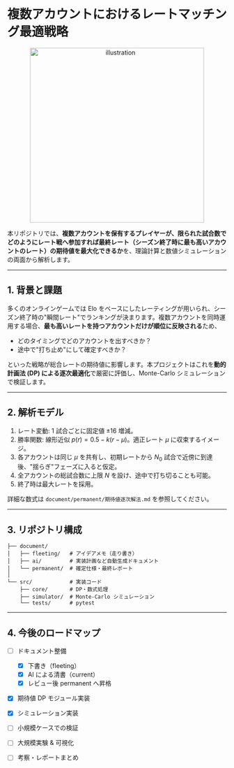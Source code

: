 # 複数アカウントにおけるレートマッチング最適戦略

<p align="center">
  <img src="https://user-images.githubusercontent.com/placeholder/elo.png" width="400" alt="illustration"/>
</p>

本リポジトリでは、**複数アカウントを保有するプレイヤーが、限られた試合数でどのようにレート戦へ参加すれば最終レート（シーズン終了時に最も高いアカウントのレート）の期待値を最大化できるか**を、理論計算と数値シミュレーションの両面から解析します。

---

## 1. 背景と課題
多くのオンラインゲームでは Elo をベースにしたレーティングが用いられ、シーズン終了時の"瞬間レート"でランキングが決まります。複数アカウントを同時運用する場合、**最も高いレートを持つアカウントだけが順位に反映される**ため、

* どのタイミングでどのアカウントを出すべきか？
* 途中で"打ち止め"にして確定すべきか？

といった戦略が総合レートの期待値に影響します。本プロジェクトはこれを**動的計画法 (DP) による逐次最適化**で厳密に評価し、Monte-Carlo シミュレーションで検証します。

---

## 2. 解析モデル
1. レート変動: 1 試合ごとに固定値 $\pm 16$ 増減。
2. 勝率関数: 線形近似 $p(r)=0.5 - k (r - \mu)$。適正レート $\mu$ に収束するイメージ。
3. 各アカウントは同じ $\mu$ を共有し、初期レートから $N_0$ 試合で近傍に到達後、"揺らぎ"フェーズに入ると仮定。
4. 全アカウントの総試合数に上限 $N$ を設け、途中で打ち切ることも可能。
5. 終了時は最大レートを採用。

詳細な数式は `document/permanent/期待値逐次解法.md` を参照してください。

---

## 3. リポジトリ構成
```
├── document/
│   ├── fleeting/   # アイデアメモ（走り書き）
│   ├── ai/         # 実装計画など自動生成ドキュメント
│   └── permanent/  # 確定仕様・最終レポート
│
└── src/            # 実装コード
    ├── core/       # DP・数式処理
    ├── simulator/  # Monte-Carlo シミュレーション
    └── tests/      # pytest
```

---

## 4. 今後のロードマップ
- [ ] ドキュメント整備
  - [x] 下書き（fleeting）
  - [x] AI による清書（current）
  - [x] レビュー後 permanent へ昇格
- [x] 期待値 DP モジュール実装
- [x] シミュレーション実装
- [ ] 小規模ケースでの検証
- [ ] 大規模実験 & 可視化
- [ ] 考察・レポートまとめ


